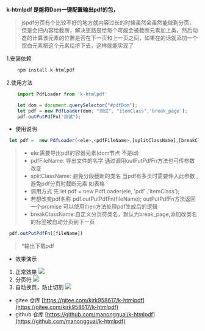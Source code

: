 


**k-htmlpdf 是能将Dom一键配置输出pdf的包，**



> jspdf分页有个比较不好的地方就内容过长的时候虽然会虽然能做到分页，但是会把内容给截断，解决思路是给每个可能会被截断元素加上类，然后动态的计算该元素的位置是否在下一页和上一页之间，如果在的话就添加一个空白元素把这个元素给挤下去，这样就能实现了

1.安装依赖
```js
    npm install k-htmlpdf

```
2.使用方法
```js
    import PdfLoader from 'k-htmlpdf'

    let dom = document.querySelector("#pdfDom");
    let pdf = new PdfLoader(dom, "测试", "itemClass",'break_page');
    pdf.outPutPdfFn("测试");
```
* 使用说明

```js 
 let pdf =  new PdfLoader(<ele>,<pdfFileName>,[splitClassName],[breakClassName])
```
>  * ele:需要导出pdf的容器元素(dom节点 不是id)
> * pdfFileName: 导出文件的名字 通过调用outPutPdfFn方法也可传参数改变
> * splitClassName: 避免分段截断的类名 当pdf有多页时需要传入此参数 , 避免pdf分页时截断元素  如表格<tr class="itemClass"></tr>
> * 调用方式 先 let pdf = new PdfLoader(ele, 'pdf' ,'itemClass');
> * 若想改变pdf名称 pdf.outPutPdfFn(fileName);  outPutPdfFn方法返回一个promise 可以使用then方法处理pdf生成后的逻辑
> *  breakClassName:自定义分页符类名，默认为break_page,添加改类名的标签被自动分页到下一页
```js
 pdf.outPutPdfFn([fileName]) 
```
 > *输出下载pdf
 * 效果演示
1. 正常效果
![](https://img-blog.csdnimg.cn/img_convert/a4b60e448db39a4d067e76a6ae40dbbb.png)
2. 分页符
![](https://img-blog.csdnimg.cn/img_convert/74b856a7cb255d10670f4665250fcb18.png)
3. 自动换页，防止切割
![](https://img-blog.csdnimg.cn/img_convert/8037086b976b24b52a99c89690d0650b.png)

* gitee 仓库 
[https://gitee.com/kirk958617/k-htmlpdf](https://gitee.com/kirk958617/k-htmlpdf)
* github 仓库 
[https://github.com/manongguai/k-htmlpdf](https://github.com/manongguai/k-htmlpdf)

